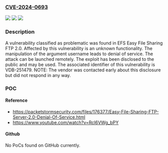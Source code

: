 ### [CVE-2024-0693](https://cve.mitre.org/cgi-bin/cvename.cgi?name=CVE-2024-0693)
![](https://img.shields.io/static/v1?label=Product&message=Easy%20File%20Sharing%20FTP&color=blue)
![](https://img.shields.io/static/v1?label=Version&message=%3D%202.0%20&color=brighgreen)
![](https://img.shields.io/static/v1?label=Vulnerability&message=CWE-404%20Denial%20of%20Service&color=brighgreen)

### Description

A vulnerability classified as problematic was found in EFS Easy File Sharing FTP 2.0. Affected by this vulnerability is an unknown functionality. The manipulation of the argument username leads to denial of service. The attack can be launched remotely. The exploit has been disclosed to the public and may be used. The associated identifier of this vulnerability is VDB-251479. NOTE: The vendor was contacted early about this disclosure but did not respond in any way.

### POC

#### Reference
- https://packetstormsecurity.com/files/176377/Easy-File-Sharing-FTP-Server-2.0-Denial-Of-Service.html
- https://www.youtube.com/watch?v=Rcl6VWg_bPY

#### Github
No PoCs found on GitHub currently.

